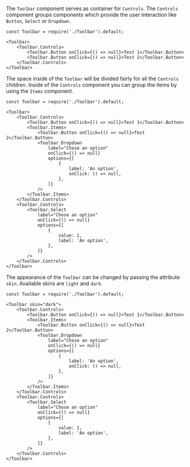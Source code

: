 The `Toolbar` component serves as container for `Controls`. The `Controls` component groups components which provide
the user interaction like `Button`, `Select` or `Dropdown`.

```
const Toolbar = require('./Toolbar').default;

<Toolbar>
    <Toolbar.Controls>
        <Toolbar.Button onClick={() => null}>Test 1</Toolbar.Button>
        <Toolbar.Button onClick={() => null}>Test 2</Toolbar.Button>
    </Toolbar.Controls>
</Toolbar>
```

The space inside of the `Toolbar` will be divided fairly for all the `Controls` children. Inside of the `Controls`
component you can group the items by using the `Items` component.

```
const Toolbar = require('./Toolbar').default;

<Toolbar>
    <Toolbar.Controls>
        <Toolbar.Button onClick={() => null}>Test 1</Toolbar.Button>
        <Toolbar.Items>
            <Toolbar.Button onClick={() => null}>Test 2</Toolbar.Button>
            <Toolbar.Dropdown
                label="Chose an option" 
                onClick={() => null}
                options={[
                    {
                        label: 'An option',
                        onClick: () => null,
                    },
                ]}
            />
        </Toolbar.Items>
    </Toolbar.Controls>
    <Toolbar.Controls>
        <Toolbar.Select 
            label="Chose an option" 
            onClick={() => null}
            options={[
                {
                    value: 1,
                    label: 'An option',
                },
            ]}
        />
    </Toolbar.Controls>
</Toolbar>
```

The appearance of the `Toolbar` can be changed by passing the attribute `skin`. Available skins are `light` and `dark`. 

```
const Toolbar = require('./Toolbar').default;

<Toolbar skin="dark">
    <Toolbar.Controls>
        <Toolbar.Button onClick={() => null}>Test 1</Toolbar.Button>
        <Toolbar.Items>
            <Toolbar.Button onClick={() => null}>Test 2</Toolbar.Button>
            <Toolbar.Dropdown
                label="Chose an option" 
                onClick={() => null}
                options={[
                    {
                        label: 'An option',
                        onClick: () => null,
                    },
                ]}
            />
        </Toolbar.Items>
    </Toolbar.Controls>
    <Toolbar.Controls>
        <Toolbar.Select 
            label="Chose an option" 
            onClick={() => null}
            options={[
                {
                    value: 1,
                    label: 'An option',
                },
            ]}
        />
    </Toolbar.Controls>
</Toolbar>
```
